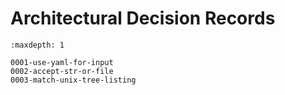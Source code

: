 # Architectural Decision Records

```{toctree}
:maxdepth: 1

0001-use-yaml-for-input
0002-accept-str-or-file
0003-match-unix-tree-listing
```